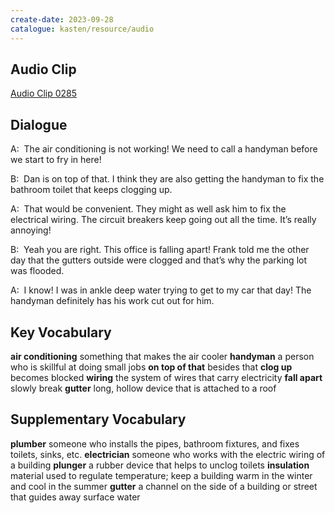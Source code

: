```yaml
---
create-date: 2023-09-28
catalogue: kasten/resource/audio
---
```


## Audio Clip
[Audio Clip 0285](https://archive.org/download/englishpod_all/englishpod_0285dg.mp3)

## Dialogue
A:  The air conditioning is not working! We need to call a handyman before we start to fry in here! 

B:  Dan is on top of that. I think they are also getting the handyman to fix the bathroom toilet that keeps clogging up. 

A:  That would be convenient. They might as well ask him to fix the electrical wiring. The circuit breakers keep going out all the time. It’s really annoying! 

B:  Yeah you are right. This office is falling apart! Frank told me the other day that the gutters outside were clogged and that’s why the parking lot was flooded. 

A:  I know! I was in ankle deep water trying to get to my car that day! The handyman definitely has his work cut out for him. 

## Key Vocabulary
**air conditioning**      something that makes the air cooler
**handyman**              a person who is skillful at doing small jobs
**on top of that**        besides that
**clog up**               becomes blocked
**wiring**                the system of wires that carry electricity
**fall apart**            slowly break
**gutter**                long, hollow device that is attached to a roof

## Supplementary Vocabulary
**plumber**          someone who installs the pipes, bathroom fixtures, and fixes toilets, sinks, etc.
**electrician**      someone who works with the electric wiring of a building
**plunger**          a rubber device that helps to unclog toilets
**insulation**       material used to regulate temperature; keep a building warm in the winter and cool in the summer
**gutter**           a channel on the side of a building or street that guides away surface water
